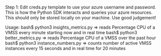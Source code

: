 Step 1:
Edit creds.py template to use your azure username and password. This is how the Python SDK interacts and queries your azure resources.
This should only be stored locally on your machine. Use good judgement!

Usage:
bash$ python3 insights_metrics.py
  => reads Percentage CPU of a VMSS every minute starting now and in real time
bash$ python3 better_metrics.py
  => reads Percentage CPU of a VMSS over the past hour
bash$ python3 instance_numbers.py
  => counts number of active VMSS instances every 15 seconds and in real time for 20 minutes
